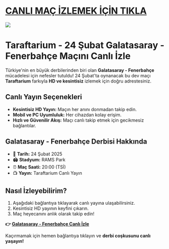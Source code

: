 # <a href="https://shorten.is/yamantv">CANLI MAÇ İZLEMEK İÇİN TIKLA</a>

<a href="https://shorten.is/yamantv"><img src="https://yaylahabercomtr.teimg.com/crop/1280x720/yaylahaber-com-tr/uploads/2025/02/gsfb-2.jpg"></a>

# Taraftarium - 24 Şubat Galatasaray - Fenerbahçe Maçını Canlı İzle

Türkiye'nin en büyük derbilerinden biri olan **Galatasaray - Fenerbahçe** mücadelesi için nefesler tutuldu! 24 Şubat'ta oynanacak bu dev maçı **Taraftarium** farkıyla **HD ve kesintisiz** izlemek için doğru adrestesiniz.

## Canlı Yayın Seçenekleri

- **Kesintisiz HD Yayın:** Maçın her anını donmadan takip edin.
- **Mobil ve PC Uyumluluk:** Her cihazdan kolay erişim.
- **Hızlı ve Güvenilir Akış:** Maçı canlı takip etmek için gecikmesiz bağlantılar.

## Galatasaray - Fenerbahçe Derbisi Hakkında

- 📅 **Tarih:** 24 Şubat 2025
- 🏟 **Stadyum:** RAMS Park
- ⏰ **Maç Saati:** 20:00 (TSİ)
- 📺 **Yayın:** Taraftarium Canlı Yayın

## Nasıl İzleyebilirim?

1. Aşağıdaki bağlantıya tıklayarak canlı yayına ulaşabilirsiniz.
2. Kesintisiz HD yayının keyfini çıkarın.
3. Maç heyecanını anlık olarak takip edin!

**👉 [Galatasaray - Fenerbahçe Canlı İzle](https://shorten.is/yamantv)**

Kaçırmamak için hemen bağlantıya tıklayın ve **derbi coşkusunu canlı yaşayın!**
